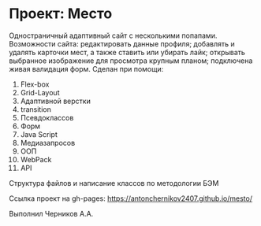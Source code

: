 # Проект: Место

Одностраничный адаптивный сайт с несколькими попапами. Возможности сайта: редактировать данные профиля; добавлять и удалять карточки мест, а также ставить или убирать лайк; открывать выбранное изображение для просмотра крупным планом; подключена живая валидация форм. Сделан при помощи:
1. Flex-box
2. Grid-Layout
3. Адаптивной верстки
4. transition
5. Псевдоклассов
6. Форм
7. Java Script
8. Медиазапросов
9. ООП
10. WebPack
11. API

Структура файлов и написание классов по методологии БЭМ

Ссылка проект на gh-pages: https://antonchernikov2407.github.io/mesto/

Выполнил Черников А.А.
  